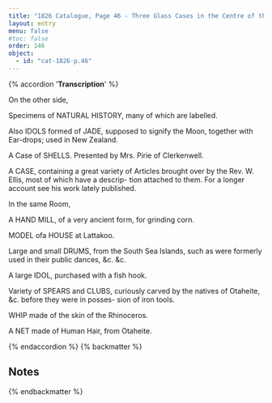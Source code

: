 ```yaml
---
title: "1826 Catalogue, Page 46 - Three Glass Cases in the Centre of the Room"
layout: entry
menu: false
#toc: false
order: 146
object:
  - id: "cat-1826-p.46"
---
```

{% accordion '**Transcription**' %}

On the other side,


Specimens of NATURAL HISTORY, many of which are
labelled.

Also IDOLS formed of JADE, supposed to signify the Moon,
together with Ear-drops; used in New Zealand.

A Case of SHELLS.
Presented by Mrs. Pirie of Clerkenwell.

A CASE, containing a great variety of Articles brought over
by the Rev. W. Ellis, most of which have a descrip-
tion attached to them. For a longer account see his
work lately published.


In the same Room,


A HAND MILL, of a very ancient form, for grinding corn.

MODEL ofa HOUSE at Lattakoo.

Large and small DRUMS, from the South Sea Islands, such
as were formerly used in their public dances, &c. &c.

A large IDOL, purchased with a fish hook.

Variety of SPEARS and CLUBS, curiously carved by the
natives of Otaheite, &c. before they were in posses-
sion of iron tools.

WHIP made of the skin of the Rhinoceros.

A NET made of Human Hair, from Otaheite.

{% endaccordion %}
{% backmatter %}

## Notes

[^1]:
[^2]:
[^3]:
[^4]:
[^5]:
[^6]:
[^7]:
[^8]:
[^9]:
[^10]:
[^11]:
[^12]:
[^13]:
[^14]:

{% endbackmatter %}
